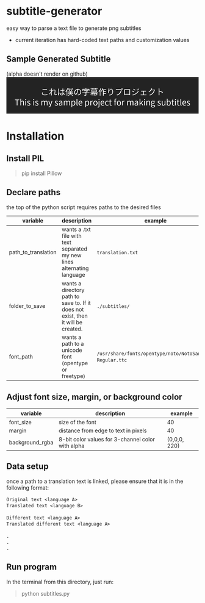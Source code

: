 # subtitle-generator
easy way to parse a text file to generate png subtitles

- current iteration has hard-coded text paths and customization values

## Sample Generated Subtitle
(alpha doesn't render on github)
![Image](./example_subtitles/0001_This_is_my_sample_project_for_ma.png)

# Installation
## Install PIL
> pip install Pillow

## Declare paths
the top of the python script requires paths to the desired files

|variable | description | example |
| - | - | - |
|path_to_translation | wants a .txt file with text separated my new lines alternating language | `translation.txt`
|folder_to_save | wants a directory path to save to. If it does not exist, then it will be created. | `./subtitles/` |
|font_path| wants a path to a unicode font (opentype or freetype)| `/usr/share/fonts/opentype/noto/NotoSansCJK-Regular.ttc` |

## Adjust font size, margin, or background color
|variable | description | example |
| - | - | - |
| font_size | size of the font | 40 |
| margin | distance from edge to text in pixels | 40 |
| background_rgba  | 8-bit color values for 3-channel color with alpha | (0,0,0, 220) |

## Data setup
once a path to a translation text is linked, please ensure that it is in the following format:

```
Original text <language A>
Translated text <language B>

Different text <language A>
Translated different text <language A>

.
.
.
```

## Run program
In the terminal from this directory, just run:

> python subtitles.py
